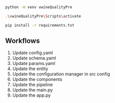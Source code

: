 ```bash
python -m venv vwineQualityPre
```

```bash
.\vwineQualityPre\Scripts\activate
```

```bash
pip install -r requirements.txt
```

## Workflows

1. Update config.yaml
2. Update schema.yaml
3. Update params.yaml
4. Update the entity
5. Update the configuration manager in src config
6. Update the components
7. Update the pipeline
8. Update the main.py
9. Update the app.py
